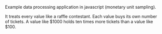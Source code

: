 Example data processing application in javascript (monetary unit sampling).

It treats every value like a raffle contestant. Each value buys its own number of tickets. A value like $1000 holds ten times more tickets than a value like $100.
